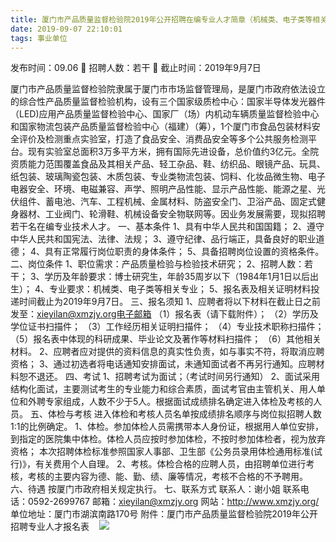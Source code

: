 ```yaml
---
title: 厦门市产品质量监督检验院2019年公开招聘在编专业人才简章（机械类、电子类等相关专业博士）
date: 2019-09-07 22:10:01
tags: 事业单位
---
```

发布时间：09.06   🌟   招聘人数：若干   🌈   截止时间：2019年9月7日
<!-- more -->

厦门市产品质量监督检验院隶属于厦门市市场监督管理局，是厦门市政府依法设立的综合性产品质量监督检验机构，设有三个国家级质检中心：国家半导体发光器件（LED)应用产品质量监督检验中心、国家厂（场）内机动车辆质量监督检验中心和国家物流包装产品质量监督检验中心（福建）（筹），1个厦门市食品包装材料安全评价及检测重点实验室，打造了食品安全、消费品安全等多个公共服务检测平台。现有实验室总面积3万多平方米，拥有国际先进设备，总价值约3亿元。全院资质能力范围覆盖食品及其相关产品、轻工杂品、鞋、纺织品、眼镜产品、玩具、纸包装、玻璃陶瓷包装、木质包装、专业类物流包装、饲料、化妆品微生物、电子电器安全、环境、电磁兼容、声学、照明产品性能、显示产品性能、能源之星、光伏组件、蓄电池、汽车、工程机械、金属材料、防盗安全门、卫浴产品、固定式健身器材、工业阀门、轮滑鞋、机械设备安全物联网等。因业务发展需要，现拟招聘若干名在编专业技术人才。
一、基本条件
1、具有中华人民共和国国籍；
2、遵守中华人民共和国宪法、法律、法规；
3、遵守纪律、品行端正，具备良好的职业道德；
4、具有正常履行岗位职责的身体条件；
5、具备招聘岗位设置的资格条件。
二、岗位条件
1、职位需求：产品质量检验与检验技术研究；
2、招聘人数：若干；
3、学历及年龄要求：博士研究生，年龄35周岁以下（1984年1月1日以后出生）；
4、专业要求：机械类、电子类等相关专业；
5、报名表及相关证明材料投递时间截止为2019年9月7日。
三、报名须知
1、应聘者将以下材料在截止日之前发至：xieyilan@xmzjy.org电子邮箱
（1）报名表（请下载附件）；
（2）学历及学位证书扫描件；
（3）工作经历相关证明扫描件；
（4）专业技术职称扫描件；
（5）报名表中体现的科研成果、毕业论文及著作等材料扫描件；
（6）其他相关材料。
2、应聘者应对提供的资料信息的真实性负责，如与事实不符，将取消应聘资格；
3、通过初选者将电话通知安排面试，未通知面试者不再另行通知。应聘材料恕不退还。
四、考试
1、招聘考试为面试；（考试时间另行通知）
2、面试采用结构化面试，主要测试考生的专业能力和综合素质，面试考官由主管机关、用人单位和外聘专家组成，人数不少于5人。根据面试成绩排名确定进入体检及考核的人员。
五、体检与考核
进入体检和考核人员名单按成绩排名顺序与岗位拟招聘人数1:1的比例确定。
1、体检。参加体检人员需携带本人身份证，根据用人单位安排，到指定的医院集中体检。体检人员应按时参加体检，不按时参加体检者，视为放弃资格；
本次招聘体检标准参照国家人事部、卫生部《公务员录用体检通用标准(试行)》，有关费用个人自理。
2、考核。体检合格的应聘人员，由招聘单位进行考核，考核的主要内容为德、能、勤、绩、廉等情况，考核不合格的不予聘用。
六、待遇
按厦门市政府相关规定执行。
七、联系方式
联系人：谢小姐
联系电话：0592-2699767
邮箱：xieyilan@xmzjy.org
网站：http://www.xmzjy.org/
单位地址：厦门市湖滨南路170号
附件：厦门市产品质量监督检验院2019年公开招聘专业人才报名表
 
 ![](https://cdn.weiweiblog.cn/20181015134814.png)